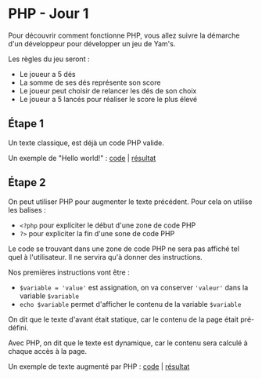 PHP - Jour 1
======

Pour découvrir comment fonctionne PHP, vous allez suivre la démarche d'un développeur pour développer un jeu de Yam's.

Les règles du jeu seront :

 * Le joueur a 5 dés
 * La somme de ses dés représente son score
 * Le joueur peut choisir de relancer les dés de son choix
 * Le joueur a 5 lancés pour réaliser le score le plus élevé


Étape 1
------

Un texte classique, est déjà un code PHP valide.

Un exemple de "Hello world!" : [code](step1.php) | [résultat](http://php.baddum.com/jour1/step1.php)


Étape 2
------

On peut utiliser PHP pour augmenter le texte précédent.
Pour cela on utilise les balises :

 * `<?php` pour expliciter le début d'une zone de code PHP
 * `?>` pour expliciter la fin d'une sone de code PHP
 
Le code se trouvant dans une zone de code PHP ne sera pas affiché tel quel à l'utilisateur.
Il ne servira qu'à donner des instructions.
 
Nos premières instructions vont être :

 * `$variable = 'value'` est assignation, on va conserver `'valeur'` dans la variable `$variable`
 * `echo $variable` permet d'afficher le contenu de la variable `$variable`  

On dit que le texte d'avant était statique, car le contenu de la page était pré-défini.

Avec PHP, on dit que le texte est dynamique, car le contenu sera calculé à chaque accès à la page.


Un exemple de texte augmenté par PHP : [code](step2.php) | [résultat](http://php.baddum.com/jour1/step2.php)


